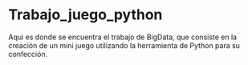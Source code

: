 # Trabajo_juego_python
Aqui es donde se encuentra el trabajo de BigData, que consiste en la creación de un mini juego utilizando la herramienta de Python para su confección. 
